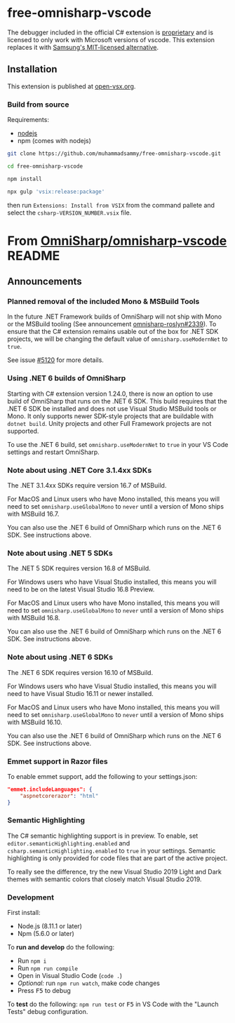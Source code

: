 # free-omnisharp-vscode

The debugger included in the official C# extension is [proprietary](https://aka.ms/VSCode-DotNet-DbgLicense) and is licensed to only work with Microsoft versions of vscode.
This extension replaces it with [Samsung's MIT-licensed alternative](https://github.com/Samsung/netcoredbg/blob/master/LICENSE).

## Installation

This extension is published at [open-vsx.org](https://open-vsx.org/extension/muhammad-sammy/csharp).

### Build from source

Requirements:

- [nodejs](https://nodejs.org)
- npm (comes with nodejs)

```bash
git clone https://github.com/muhammadsammy/free-omnisharp-vscode.git

cd free-omnisharp-vscode

npm install

npx gulp 'vsix:release:package'

```

then run `Extensions: Install from VSIX` from the command pallete and select the `csharp-VERSION_NUMBER.vsix` file.

# From [OmniSharp/omnisharp-vscode](https://github.com/OmniSharp/omnisharp-vscode) README

## Announcements

### Planned removal of the included Mono & MSBuild Tools

In the future .NET Framework builds of OmniSharp will not ship with Mono or the MSBuild tooling (See announcement [omnisharp-roslyn#2339](https://github.com/OmniSharp/omnisharp-roslyn/issues/2339)). To ensure that the C# extension remains usable out of the box for .NET SDK projects, we will be changing the default value of `omnisharp.useModernNet` to `true`.

See issue [#5120](https://github.com/OmniSharp/omnisharp-vscode/issues/5120) for more details.

### Using .NET 6 builds of OmniSharp

Starting with C# extension version 1.24.0, there is now an option to use build of OmniSharp that runs on the .NET 6 SDK. This build requires that the .NET 6 SDK be installed and does not use Visual Studio MSBuild tools or Mono. It only supports newer SDK-style projects that are buildable with `dotnet build`. Unity projects and other Full Framework projects are not supported.

To use the .NET 6 build, set `omnisharp.useModernNet` to `true` in your VS Code settings and restart OmniSharp.

### Note about using .NET Core 3.1.4xx SDKs

The .NET 3.1.4xx SDKs require version 16.7 of MSBuild.

For MacOS and Linux users who have Mono installed, this means you will need to set `omnisharp.useGlobalMono` to `never` until a version of Mono ships with MSBuild 16.7.

You can also use the .NET 6 build of OmniSharp which runs on the .NET 6 SDK. See instructions above.

### Note about using .NET 5 SDKs

The .NET 5 SDK requires version 16.8 of MSBuild.

For Windows users who have Visual Studio installed, this means you will need to be on the latest Visual Studio 16.8 Preview.

For MacOS and Linux users who have Mono installed, this means you will need to set `omnisharp.useGlobalMono` to `never` until a version of Mono ships with MSBuild 16.8.

You can also use the .NET 6 build of OmniSharp which runs on the .NET 6 SDK. See instructions above.

### Note about using .NET 6 SDKs

The .NET 6 SDK requires version 16.10 of MSBuild.

For Windows users who have Visual Studio installed, this means you will need to have Visual Studio 16.11 or newer installed.

For MacOS and Linux users who have Mono installed, this means you will need to set `omnisharp.useGlobalMono` to `never` until a version of Mono ships with MSBuild 16.10.

You can also use the .NET 6 build of OmniSharp which runs on the .NET 6 SDK. See instructions above.

### Emmet support in Razor files

To enable emmet support, add the following to your settings.json:

```json
"emmet.includeLanguages": {
    "aspnetcorerazor": "html"
}
```

### Semantic Highlighting

The C# semantic highlighting support is in preview. To enable, set `editor.semanticHighlighting.enabled` and `csharp.semanticHighlighting.enabled` to `true` in your settings. Semantic highlighting is only provided for code files that are part of the active project.

To really see the difference, try the new Visual Studio 2019 Light and Dark themes with semantic colors that closely match Visual Studio 2019.

### Development

First install:

- Node.js (8.11.1 or later)
- Npm (5.6.0 or later)

To **run and develop** do the following:

- Run `npm i`
- Run `npm run compile`
- Open in Visual Studio Code (`code .`)
- _Optional:_ run `npm run watch`, make code changes
- Press <kbd>F5</kbd> to debug

To **test** do the following: `npm run test` or <kbd>F5</kbd> in VS Code with the "Launch Tests" debug configuration.
